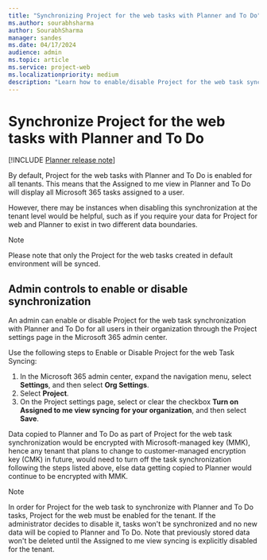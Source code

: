 ```yaml
---
title: "Synchronizing Project for the web tasks with Planner and To Do"
ms.author: sourabhsharma
author: SourabhSharma
manager: sandes
ms.date: 04/17/2024
audience: admin
ms.topic: article
ms.service: project-web
ms.localizationpriority: medium
description: "Learn how to enable/disable Project for the web task syncing with Planner and To Do."
---
```


# Synchronize Project for the web tasks with Planner and To Do 

[!INCLUDE [Planner release note](includes/p4w-alert-new-planner-rollout.md)]

By default, Project for the web tasks with Planner and To Do is enabled for all tenants. This means that the Assigned to me view in Planner and To Do will display all Microsoft 365 tasks assigned to a user. 

However, there may be instances when disabling this synchronization at the tenant level would be helpful, such as if you require your data for Project for web and Planner to exist in two different data boundaries. 
> [!NOTE]
> Please note that only the Project for the web tasks created in default environment will be synced.

## Admin controls to enable or disable synchronization

An admin can enable or disable Project for the web task synchronization with Planner and To Do for all users in their organization through the Project settings page in the Microsoft 365 admin center. 

Use the following steps to Enable or Disable Project for the web Task Syncing: 

1. In the Microsoft 365 admin center, expand the navigation menu, select **Settings**, and then select **Org Settings**. 
2. Select **Project**. 
3. On the Project settings page, select or clear the checkbox **Turn on Assigned to me view syncing for your organization**, and then select **Save**. 

Data copied to Planner and To Do as part of Project for the web task synchronization would be encrypted with Microsoft-managed key (MMK), hence any tenant that plans to change to customer-managed encryption key (CMK) in future, would need to turn off the task synchronization following the steps listed above, else data getting copied to Planner would continue to be encrypted with MMK.

> [!NOTE]
> In order for Project for the web task to synchronize with Planner and To Do tasks, Project for the web must be enabled for the tenant. If the administrator decides to disable it, tasks won't be synchronized and no new data will be copied to Planner and To Do. Note that previously stored data won't be deleted until the Assigned to me view syncing is explicitly disabled for the tenant. 
